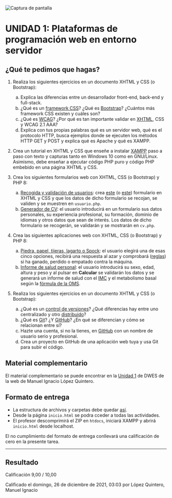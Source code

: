 ![Captura de pantalla](https://github.com/HenestrosaDev/2-daw/blob/main/Desarrollo%20web%20en%20entorno%20servidor/U1%20Plataformas%20de%20programaci%C3%B3n%20web%20en%20entorno%20servidor/Ejercicios/docs/screenshot.png)

# UNIDAD 1: Plataformas de programación web en entorno servidor

## ¿Qué te pedimos que hagas? 

1. Realiza los siguientes ejercicios en un documento XHTML y CSS (o Bootstrap): 

	<ol type="a">
		<li>Explica las diferencias entre un desarrollador front-end, back-end y full-stack.</li>
		<li>¿Qué es un <a href="https://en.wikipedia.org/wiki/CSS_framework">framework CSS</a>? ¿Qué es <a href="https://en.wikipedia.org/wiki/Bootstrap_(front-end_framework)">Bootstrap</a>? ¿Cuántos más framework CSS existen y cuáles son? </li>
		<li>¿Qué es <a href="https://en.wikipedia.org/wiki/Web_Content_Accessibility_Guidelines">WCAG</a>? ¿Por qué es tan importante validar en <a href="https://en.wikipedia.org/wiki/HTML5#XHTML_5_(XML-serialized_HTML_5)">XHTML</a>, CSS y WCAG 2.1 AAA?</li>
		<li>Explica con tus propias palabras qué es un servidor web, qué es el protocolo HTTP, busca ejemplos donde se ejecuten los métodos HTTP GET y POST y explica qué es Apache y qué es XAMPP. </li>
	</ol>

2. Crea un tutorial en XHTML y CSS que enseñe a instalar [XAMPP](https://www.apachefriends.org/es/index.html) paso a paso con texto y capturas tanto en Windows 10 como en GNU/Linux. Asimismo, debe enseñar a ejecutar código PHP puro y código PHP embebido en una página XHTML y CSS. 

3. Crea los siguientes formularios web con XHTML, CSS (o Bootstrap) y PHP 8: 

	<ol type="a">
		<li><u>Recogida y validación de usuarios</u>: crea <a href="https://milq.github.io/cursos/dwes/ud/1/formulario.png">este</a> (o <a href="https://milq.github.io/cursos/dwes/ud/1/form.png)">este</a>) formulario en XHTML y CSS y que los datos de dicho formulario se recojan, se validen y se muestren en <code>usuario.php</code>.</li>
		<li><u>Generador de CV</u>: el usuario introducirá en un formulario sus datos personales, su experiencia profesional, su formación, dominio de idiomas y otros datos que sean de interés. Los datos de dicho formulario se recogerán, se validarán y se mostrarán en <code>cv.php</code>.</li>
	</ol>

4. Crea las siguientes aplicaciones web con XHTML, CSS (o Bootstrap) y PHP 8: 

	<ol type="a">
		<li><u>Piedra, papel, tijeras, lagarto o Spock</u>: el usuario elegirá una de esas cinco opciones, recibirá una respuesta al azar y comprobará (<a href="https://milq.github.io/cursos/dwes/ud/1/piedra_papel_tijeras_lagarto_spock.png">reglas</a>) si ha ganado, perdido o empatado contra la máquina.</li>
		<li><u>Informe de salud personal</u>: el usuario introducirá su sexo, edad, altura y peso y al pulsar en <strong>Calcular</strong> se validarán los datos y se generará un informe de salud con el <a href="https://es.wikipedia.org/wiki/%C3%8Dndice_de_masa_corporal">IMC</a> y el metabolismo basal según la <a href="https://es.wikipedia.org/wiki/Metabolismo_basal#C%C3%A1lculo_de_calor%C3%ADas_necesarias">fórmula de la OMS</a>.</li>
	</ol>

5. Realiza los siguientes ejercicios en un documento XHTML y CSS (o Bootstrap): 

	<ol type="a">
		<li>¿Qué es un <a href="https://en.wikipedia.org/wiki/Version_control">control de versiones</a>? ¿Qué diferencias hay entre uno centralizado y otro <a href="https://en.wikipedia.org/wiki/Distributed_version_control">distribuido</a>?</li>
		<li>¿Qué es <a href="https://en.wikipedia.org/wiki/Git">Git</a>? ¿Y <a href="https://en.wikipedia.org/wiki/GitHub">GitHub</a>? ¿En qué se diferencian y cómo se relacionan entre sí?</li>
		<li>Hazte una cuenta, si no la tienes, en <a href="https://github.com/">GitHub</a> con un nombre de usuario serio y profesional. </li>
		<li>Crea un proyecto en GitHub de una aplicación web tuya y usa Git para subir el código.</li>
	</ol>

## Material complementario 
El material complementario se puede encontrar en la [Unidad 1](https://milq.github.io/cursos/dwes/ud/1/) de DWES de la web de Manuel Ignacio López Quintero. 

## Formato de entrega

- La estructura de archivos y carpetas debe quedar [así](https://milq.github.io/cursos/dwes/ud/1/estructura.txt). 
- Desde la página `inicio.html` se podra cceder a todas las actividades. 
- El profesor descomprimirá el ZIP en `htdocs`, iniciará XAMPP y abrirá `inicio.html` desde localhost. 

El no cumplimiento del formato de entrega conllevará una calificación de cero en la presente tarea.

---

## Resultado

Calificación	9,00 / 10,00

Calificado el domingo, 26 de diciembre de 2021, 03:03 por López Quintero, Manuel Ignacio